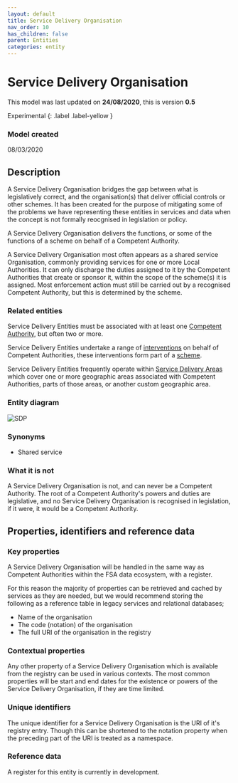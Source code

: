```yaml
---
layout: default
title: Service Delivery Organisation
nav_order: 10
has_children: false
parent: Entities
categories: entity
---
```


# Service Delivery Organisation
This model was last updated on **24/08/2020**, this is version **0.5**

Experimental
{: .label .label-yellow }

### Model created
08/03/2020

## Description
A Service Delivery Organisation bridges the gap between what is legislatively correct, and the organisation(s) that deliver official controls or other schemes. It has been created for the purpose of mitigating some of the problems we have representing these entities in services and data when the concept is not formally reocgnised in legislation or policy.

A Service Delivery Organisation delivers the functions, or some of the functions of a scheme on behalf of a Competent Authority.

A Service Delivery Organisation most often appears as a shared service Organisation, commonly providing services for one or more Local Authorities. It can only discharge the duties assigned to it by the Competent Authorities that create or sponsor it, within the scope of the scheme(s) it is assigned. Most enforcement action must still be carried out by a recognised Competent Authority, but this is determined by the scheme.

### Related entities
Service Delivery Entities must be associated with at least one [Competent Authority](/enterprise-data-models/entities/competent-authority.html), but often two or more.

Service Delivery Entities undertake a range of [interventions](/enterprise-data-models/entities/intervention.html) on behalf of Competent Authorities, these interventions form part of a [scheme](enterprise-data-models/entities/scheme.html).

Service Delivery Entities frequently operate within [Service Delivery Areas](/enterprise-data-models/entities/service-delivery-area.html) which cover one or more geographic areas associated with Competent Authorities, parts of those areas, or another custom geographic area.

### Entity diagram
![SDP](/enterprise-data-models/entities/diagrams/SDP.png)

### Synonyms
-   Shared service

### What it is not
A Service Delivery Organisation is not, and can never be a Competent Authority. The root of a Competent Authority's powers and duties are legislative, and no Service Delivery Organisation is recognised in legislation, if it were, it would be a Competent Authority.

## Properties, identifiers and reference data

### Key properties
A Service Delivery Organisation will be handled in the same way as Competent Authorities within the FSA data ecosystem, with a register.

For this reason the majority of properties can be retrieved and cached by services as they are needed, but we would recommend storing the following as a reference table in legacy services and relational databases;

-   Name of the organisation
-   The code (notation) of the organisation
-   The full URI of the organisation in the registry

### Contextual properties
Any other property of a Service Delivery Organisation which is available from the registry can be used in various contexts. The most common properties will be start and end dates for the existence or powers of the Service Delivery Organisation, if they are time limited.

### Unique identifiers
The unique identifier for a Service Delivery Organisation is the URI of it's registry entry. Though this can be shortened to the notation property when the preceding part of the URI is treated as a namespace.

### Reference data
A register for this entity is currently in development.
